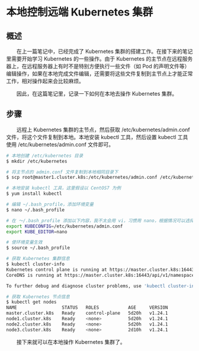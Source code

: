 # 本地控制远端 Kubernetes 集群
## 概述
&emsp;&emsp;在上一篇笔记中，已经完成了 Kubernetes 集群的搭建工作。在接下来的笔记里需要开始学习 Kubernetes 的一些操作。由于 Kubernetes 的主节点在远程服务器上，在远程服务器上有时不是特别方便执行一些文件（如 Pod 的声明文件等）编辑操作，如果在本地完成文件编辑，还需要将这些文件复制到主节点上才能正常工作，相对操作起来会比较麻烦。

&emsp;&emsp;因此，在这篇笔记里，记录一下如何在本地去操作 Kubernetes 集群。

## 步骤
&emsp;&emsp;远程上 Kubernetes 集群的主节点，然后获取 /etc/kubernetes/admin.conf 文件，将这个文件复制到本地。本地安装 kubectl 工具，然后设置 kubectl 工具使用 /etc/kubernetes/admin.conf 文件即可。

```bash
# 本地创建 /etc/kubernetes 目录
$ mkdir /etc/kubernetes

# 将主节点的 admin.conf 文件复制到本地相同目录下
$ scp root@master1.cluster.k8s:/etc/kubernetes/admin.conf /etc/kubernetes/admin.conf

# 本地安装 kubectl 工具，这里假设以 CentOS7 为例
$ yum install kubectl

# 编辑 ~/.bash_profile，添加环境变量
$ nano ~/.bash_profile

# 在 ～/.bash_profile 添加以下内容，我不太会用 vi，习惯用 nano，根据情况可以选择不加 KUBE_EDITOR 环境变量
export KUBECONFIG=/etc/kubernetes/admin.conf
export KUBE_EDITOR=nano

# 使环境变量生效
$ source ~/.bash_profile

# 获取 Kubernetes 集群信息
$ kubectl cluster-info
Kubernetes control plane is running at https://master.cluster.k8s:16443
CoreDNS is running at https://master.cluster.k8s:16443/api/v1/namespaces/kube-system/services/kube-dns:dns/proxy

To further debug and diagnose cluster problems, use 'kubectl cluster-info dump'.

# 获取 Kubernetes 节点信息
$ kubectl get nodes
NAME                 STATUS   ROLES           AGE     VERSION
master.cluster.k8s   Ready    control-plane   5d20h   v1.24.1
node1.cluster.k8s    Ready    <none>          5d20h   v1.24.1
node2.cluster.k8s    Ready    <none>          5d20h   v1.24.1
node3.cluster.k8s    Ready    <none>          2d10h   v1.24.1
```

&emsp;&emsp;接下来就可以在本地操作 Kubernetes 集群了。